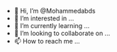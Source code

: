- 👋 Hi, I’m @Mohammedabds
- 👀 I’m interested in ...
- 🌱 I’m currently learning ...
- 💞️ I’m looking to collaborate on ...
- 📫 How to reach me ...

<!---
Mohammedabds/Mohammedabds is a ✨ special ✨ repository because its `README.md` (this file) appears on your GitHub profile.
You can click the Preview link to take a look at your changes.
--->
